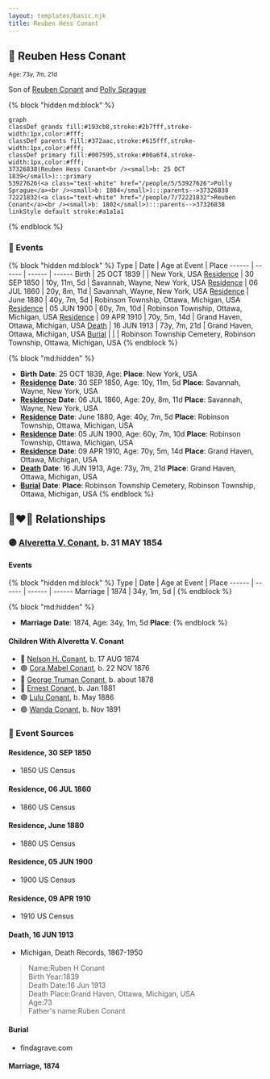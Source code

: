 ```yaml
---
layout: templates/basic.njk
title: Reuben Hess Conant
---
```

## 🔵 Reuben Hess Conant
<small>Age: 73y, 7m, 21d</small>

Son of [Reuben Conant](/people/7/72221832) and [Polly Sprague](/people/5/53927626)

{% block "hidden md:block" %}
```mermaid
graph
classDef grands fill:#193cb8,stroke:#2b7fff,stroke-width:1px,color:#fff;
classDef parents fill:#372aac,stroke:#615fff,stroke-width:1px,color:#fff;
classDef primary fill:#007595,stroke:#00a6f4,stroke-width:1px,color:#fff;
37326838(Reuben Hess Conant<br /><small>b: 25 OCT 1839</small>):::primary
53927626(<a class="text-white" href="/people/5/53927626">Polly Sprague</a><br /><small>b: 1804</small>):::parents-->37326838
72221832(<a class="text-white" href="/people/7/72221832">Reuben Conant</a><br /><small>b: 1802</small>):::parents-->37326838
linkStyle default stroke:#a1a1a1
```
{% endblock %}

### 📆 Events

{% block "hidden md:block" %}
Type | Date | Age at Event | Place
------ | ------ | ------ | ------
Birth | 25 OCT 1839 |  | New York, USA
[Residence](#event-event-0) | 30 SEP 1850 | 10y, 11m, 5d | Savannah, Wayne, New York, USA
[Residence](#event-event-1) | 06 JUL 1860 | 20y, 8m, 11d | Savannah, Wayne, New York, USA
[Residence](#event-event-2) | June 1880 | 40y, 7m, 5d | Robinson Township, Ottawa, Michigan, USA
[Residence](#event-event-3) | 05 JUN 1900 | 60y, 7m, 10d | Robinson Township, Ottawa, Michigan, USA
[Residence](#event-event-4) | 09 APR 1910 | 70y, 5m, 14d | Grand Haven, Ottawa, Michigan, USA
[Death](#event-event-8) | 16 JUN 1913 | 73y, 7m, 21d | Grand Haven, Ottawa, Michigan, USA
[Burial](#event-event-9) |  |  | Robinson Township Cemetery, Robinson Township, Ottawa, Michigan, USA
{% endblock %}

{% block "md:hidden" %}
- **Birth**
**Date**: 25 OCT 1839, Age:
**Place**: New York, USA
- **[Residence](#event-event-0)**
**Date**: 30 SEP 1850, Age: 10y, 11m, 5d
**Place**: Savannah, Wayne, New York, USA
- **[Residence](#event-event-1)**
**Date**: 06 JUL 1860, Age: 20y, 8m, 11d
**Place**: Savannah, Wayne, New York, USA
- **[Residence](#event-event-2)**
**Date**: June 1880, Age: 40y, 7m, 5d
**Place**: Robinson Township, Ottawa, Michigan, USA
- **[Residence](#event-event-3)**
**Date**: 05 JUN 1900, Age: 60y, 7m, 10d
**Place**: Robinson Township, Ottawa, Michigan, USA
- **[Residence](#event-event-4)**
**Date**: 09 APR 1910, Age: 70y, 5m, 14d
**Place**: Grand Haven, Ottawa, Michigan, USA
- **[Death](#event-event-8)**
**Date**: 16 JUN 1913, Age: 73y, 7m, 21d
**Place**: Grand Haven, Ottawa, Michigan, USA
- **[Burial](#event-event-9)**
**Date**:
**Place**: Robinson Township Cemetery, Robinson Township, Ottawa, Michigan, USA
{% endblock %}

## 👩‍❤️‍👨 Relationships

### 🟣 [Alveretta V. Conant](/people/6/60109856), b. 31 MAY 1854

#### Events

{% block "hidden md:block" %}
Type | Date | Age at Event | Place
------ | ------ | ------ | ------
Marriage | 1874 | 34y, 1m, 5d |
{% endblock %}

{% block "md:hidden" %}
- **Marriage**
**Date**: 1874, Age: 34y, 1m, 5d
**Place**:
{% endblock %}

#### Children With Alveretta V. Conant
* 🔵 [Nelson H. Conant](/people/9/90473988), b. 17 AUG 1874
* 🟣 [Cora Mabel Conant](/people/7/75623980), b. 22 NOV 1876
* 🔵 [George Truman Conant](/people/5/50624075), b. about 1878
* 🔵 [Ernest Conant](/people/4/4994264), b. Jan 1881
* 🟣 [Lulu Conant](/people/6/66371832), b. May 1886
* 🟣 [Wanda Conant](/people/3/3340870), b. Nov 1891
### 📰 Event Sources

#### <a id="event-event-0"></a> Residence, 30 SEP 1850
* 1850 US Census

#### <a id="event-event-1"></a> Residence, 06 JUL 1860
* 1860 US Census

#### <a id="event-event-2"></a> Residence, June 1880
* 1880 US Census

#### <a id="event-event-3"></a> Residence, 05 JUN 1900
* 1900 US Census

#### <a id="event-event-4"></a> Residence, 09 APR 1910
* 1910 US Census

#### <a id="event-event-8"></a> Death, 16 JUN 1913
* Michigan, Death Records, 1867-1950
>   
  > Name:Ruben H Conant  
  > Birth Year:1839  
  > Death Date:16 Jun 1913  
  > Death Place:Grand Haven, Ottawa, Michigan, USA  
  > Age:73  
  > Father's name:Ruben Conant

#### <a id="event-event-9"></a> Burial
* findagrave.com

#### <a id="event-family-0-event-0"></a> Marriage, 1874